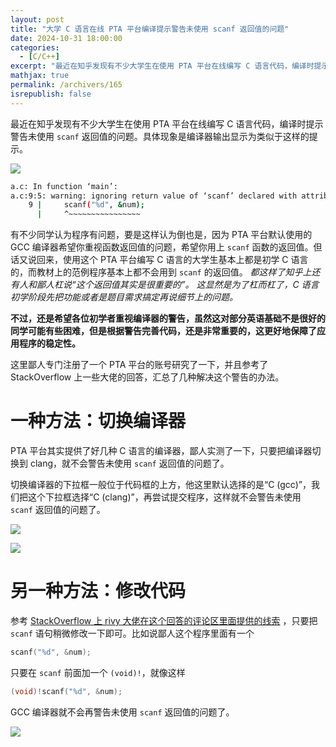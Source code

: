 ```yaml
---
layout: post
title: "大学 C 语言在线 PTA 平台编译提示警告未使用 scanf 返回值的问题"
date: 2024-10-31 18:00:00
categories: 
  - [C/C++]
excerpt: "最近在知乎发现有不少大学生在使用 PTA 平台在线编写 C 语言代码，编译时提示警告未使用 ```scanf``` 返回值的问题。有不少同学认为程序有问题，要是这样认为倒也是，因为 PTA 平台默认使用的 GCC 编译器希望你重视函数返回值的问题，希望你用上 ```scanf``` 函数的返回值。"
mathjax: true
permalink: /archivers/165
isrepublish: false
---
```


最近在知乎发现有不少大学生在使用 PTA 平台在线编写 C 语言代码，编译时提示警告未使用 ```scanf``` 返回值的问题。具体现象是编译器输出显示为类似于这样的提示。

![](https://pic1.zhimg.com/v2-49a840da51c32c05bad9caae7d14b102_r.png)


```bash
a.c: In function ‘main’:
a.c:9:5: warning: ignoring return value of ‘scanf’ declared with attribute ‘warn_unused_result’ [-Wunused-result]
    9 |     scanf("%d", &num);
      |     ^~~~~~~~~~~~~~~~~
```

有不少同学认为程序有问题，要是这样认为倒也是，因为 PTA 平台默认使用的 GCC 编译器希望你重视函数返回值的问题，希望你用上 ```scanf``` 函数的返回值。但话又说回来，使用这个 PTA 平台编写 C 语言的大学生基本上都是初学 C 语言的，而教材上的范例程序基本上都不会用到 ```scanf``` 的返回值。 *都这样了知乎上还有人和鄙人杠说“这个返回值其实是很重要的”。 这显然是为了杠而杠了，C 语言初学阶段先把功能或者是题目需求搞定再说细节上的问题。*

**不过，还是希望各位初学者重视编译器的警告，虽然这对部分英语基础不是很好的同学可能有些困难，但是根据警告完善代码，还是非常重要的，这更好地保障了应用程序的稳定性。**

这里鄙人专门注册了一个 PTA 平台的账号研究了一下，并且参考了 StackOverflow 上一些大佬的回答，汇总了几种解决这个警告的办法。

# 一种方法：切换编译器

PTA 平台其实提供了好几种 C 语言的编译器，鄙人实测了一下，只要把编译器切换到 clang，就不会警告未使用 ```scanf``` 返回值的问题了。

切换编译器的下拉框一般位于代码框的上方，他这里默认选择的是“C (gcc)”，我们把这个下拉框选择“C (clang)”，再尝试提交程序，这样就不会警告未使用 ```scanf``` 返回值的问题了。

![](https://picx.zhimg.com/v2-2757bbebe33b3708d1f5c56ac1c32327_r.png)

![](https://pic4.zhimg.com/v2-a334f9676dd2ccb61300b10c5336b766_r.png)

# 另一种方法：修改代码

参考 [StackOverflow 上 rivy 大佬在这个回答的评论区里面提供的线索](https://stackoverflow.com/a/7273026) ，只要把 ```scanf``` 语句稍微修改一下即可。比如说鄙人这个程序里面有一个

```c
scanf("%d", &num);
```

只要在 ```scanf``` 前面加一个 ```(void)!```，就像这样

```c
(void)!scanf("%d", &num);
```

GCC 编译器就不会再警告未使用 ```scanf``` 返回值的问题了。

![](https://pic1.zhimg.com/v2-d6091155c84a83af5eca406241e5f558_r.png)